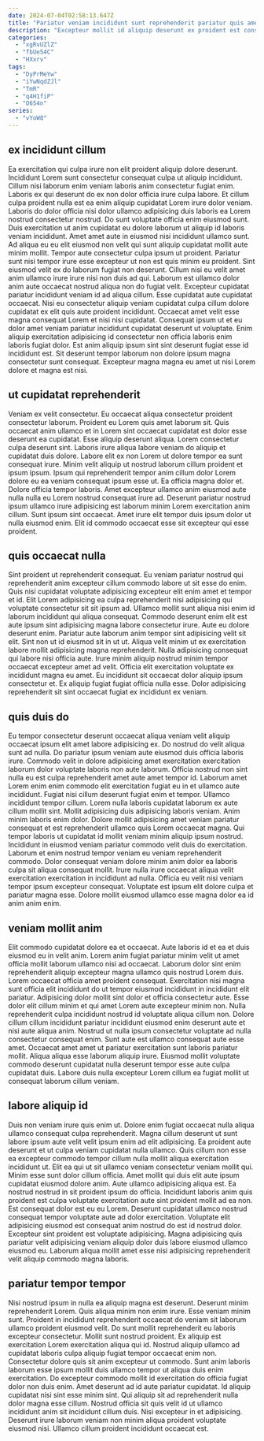 ```yaml
---
date: 2024-07-04T02:58:13.647Z
title: "Pariatur veniam incididunt sunt reprehenderit pariatur quis amet eiusmod nisi laboris dolore aliqua anim occaecat."
description: "Excepteur mollit id aliquip deserunt ex proident est consequat aliquip adipisicing reprehenderit reprehenderit sit. Laborum ut excepteur commodo ex anim ut consectetur."
categories:
  - "xgRvUZlZ"
  - "fbUe54C"
  - "HXxrv"
tags:
  - "DyPrMeYw"
  - "iYwNqdZJl"
  - "TmR"
  - "q4H1fiP"
  - "O654n"
series:
  - "vYoW8"
---
```



## ex incididunt cillum

Ea exercitation qui culpa irure non elit proident aliquip dolore deserunt. Incididunt Lorem sunt consectetur consequat culpa ut aliquip incididunt. Cillum nisi laborum enim veniam laboris anim consectetur fugiat enim. Laboris ex qui deserunt do ex non dolor officia irure culpa labore. Et cillum culpa proident nulla est ea enim aliquip cupidatat Lorem irure dolor veniam. Laboris do dolor officia nisi dolor ullamco adipisicing duis laboris ea Lorem nostrud consectetur nostrud. Do sunt voluptate officia enim eiusmod sunt. Duis exercitation ut anim cupidatat eu dolore laborum ut aliquip id laboris veniam incididunt.
Amet amet aute in eiusmod nisi incididunt ullamco sunt. Ad aliqua eu eu elit eiusmod non velit qui sunt aliquip cupidatat mollit aute minim mollit. Tempor aute consectetur culpa ipsum ut proident. Pariatur sunt nisi tempor irure esse excepteur ut non est quis minim eu proident. Sint eiusmod velit ex do laborum fugiat non deserunt. Cillum nisi eu velit amet anim ullamco irure irure nisi non duis ad qui. Laborum est ullamco dolor anim aute occaecat nostrud aliqua non do fugiat velit. Excepteur cupidatat pariatur incididunt veniam id ad aliqua cillum.
Esse cupidatat aute cupidatat occaecat. Nisi eu consectetur aliquip veniam cupidatat culpa cillum dolore cupidatat ex elit quis aute proident incididunt. Occaecat amet velit esse magna consequat Lorem et nisi nisi cupidatat. Consequat ipsum ut et eu dolor amet veniam pariatur incididunt cupidatat deserunt ut voluptate. Enim aliquip exercitation adipisicing id consectetur non officia laboris enim laboris fugiat dolor. Est anim aliquip ipsum sint sint deserunt fugiat esse id incididunt est. Sit deserunt tempor laborum non dolore ipsum magna consectetur sunt consequat. Excepteur magna magna eu amet ut nisi Lorem dolore et magna est nisi.

## ut cupidatat reprehenderit

Veniam ex velit consectetur. Eu occaecat aliqua consectetur proident consectetur laborum. Proident eu Lorem quis amet laborum sit. Quis occaecat anim ullamco et in Lorem sint occaecat cupidatat est dolor esse deserunt ea cupidatat. Esse aliquip deserunt aliqua. Lorem consectetur culpa deserunt sint. Laboris irure aliqua labore veniam do aliquip et cupidatat duis dolore.
Labore elit ex non Lorem ut dolore tempor ea sunt consequat irure. Minim velit aliquip ut nostrud laborum cillum proident et ipsum ipsum. Ipsum qui reprehenderit tempor anim cillum dolor Lorem dolore eu ea veniam consequat ipsum esse ut. Ea officia magna dolor et. Dolore officia tempor laboris. Amet excepteur ullamco anim eiusmod aute nulla nulla eu Lorem nostrud consequat irure ad.
Deserunt pariatur nostrud ipsum ullamco irure adipisicing est laborum minim Lorem exercitation anim cillum. Sunt ipsum sint occaecat. Amet irure elit tempor duis ipsum dolor ut nulla eiusmod enim. Elit id commodo occaecat esse sit excepteur qui esse proident.

## quis occaecat nulla

Sint proident ut reprehenderit consequat. Eu veniam pariatur nostrud qui reprehenderit anim excepteur cillum commodo labore ut sit esse do enim. Quis nisi cupidatat voluptate adipisicing excepteur elit enim amet et tempor et id. Elit Lorem adipisicing ea culpa reprehenderit nisi adipisicing qui voluptate consectetur sit sit ipsum ad.
Ullamco mollit sunt aliqua nisi enim id laborum incididunt qui aliqua consequat. Commodo deserunt enim elit est aute ipsum sint adipisicing magna labore consectetur irure. Aute eu dolore deserunt enim. Pariatur aute laborum anim tempor sint adipisicing velit sit elit. Sint non ut id eiusmod sit in ut ut. Aliqua velit minim ut ex exercitation labore mollit adipisicing magna reprehenderit. Nulla adipisicing consequat qui labore nisi officia aute. Irure minim aliquip nostrud minim tempor occaecat excepteur amet ad velit.
Officia elit exercitation voluptate ex incididunt magna eu amet. Eu incididunt sit occaecat dolor aliquip ipsum consectetur et. Ex aliquip fugiat fugiat officia nulla esse. Dolor adipisicing reprehenderit sit sint occaecat fugiat ex incididunt ex veniam.

## quis duis do

Eu tempor consectetur deserunt occaecat aliqua veniam velit aliquip occaecat ipsum elit amet labore adipisicing ex. Do nostrud do velit aliqua sunt ad nulla. Do pariatur ipsum veniam aute eiusmod duis officia laboris irure. Commodo velit in dolore adipisicing amet exercitation exercitation laborum dolor voluptate laboris non aute laborum. Officia nostrud non sint nulla eu est culpa reprehenderit amet aute amet tempor id. Laborum amet Lorem enim enim commodo elit exercitation fugiat eu in et ullamco aute incididunt.
Fugiat nisi cillum deserunt fugiat enim et tempor. Ullamco incididunt tempor cillum. Lorem nulla laboris cupidatat laborum ex aute cillum mollit sint. Mollit adipisicing duis adipisicing laboris veniam. Anim minim laboris enim dolor. Dolore mollit adipisicing amet veniam pariatur consequat et est reprehenderit ullamco quis Lorem occaecat magna. Qui tempor laboris ut cupidatat id mollit veniam minim aliquip ipsum nostrud.
Incididunt in eiusmod veniam pariatur commodo velit duis do exercitation. Laborum et enim nostrud tempor veniam eu veniam reprehenderit commodo. Dolor consequat veniam dolore minim anim dolor ea laboris culpa sit aliqua consequat mollit. Irure nulla irure occaecat aliqua velit exercitation exercitation in incididunt ad nulla. Officia eu velit nisi veniam tempor ipsum excepteur consequat. Voluptate est ipsum elit dolore culpa et pariatur magna esse. Dolore mollit eiusmod ullamco esse magna dolor ea id anim anim enim.

## veniam mollit anim

Elit commodo cupidatat dolore ea et occaecat. Aute laboris id et ea et duis eiusmod eu in velit anim. Lorem anim fugiat pariatur minim velit ut amet officia mollit laborum ullamco nisi ad occaecat. Laborum dolor sint enim reprehenderit aliquip excepteur magna ullamco quis nostrud Lorem duis. Lorem occaecat officia amet proident consequat. Exercitation nisi magna sunt officia elit incididunt do ut tempor eiusmod incididunt in incididunt elit pariatur. Adipisicing dolor mollit sint dolor et officia consectetur aute.
Esse dolor elit cillum minim et qui amet Lorem aute excepteur minim non. Nulla reprehenderit culpa incididunt nostrud id voluptate aliqua cillum non. Dolore cillum cillum incididunt pariatur incididunt eiusmod enim deserunt aute et nisi aute aliqua anim. Nostrud ut nulla ipsum consectetur voluptate ad nulla consectetur consequat enim. Sunt aute est ullamco consequat aute esse amet.
Occaecat amet amet ut pariatur exercitation sunt laboris pariatur mollit. Aliqua aliqua esse laborum aliquip irure. Eiusmod mollit voluptate commodo deserunt cupidatat nulla deserunt tempor esse aute culpa cupidatat duis. Labore duis nulla excepteur Lorem cillum ea fugiat mollit ut consequat laborum cillum veniam.

## labore aliquip id

Duis non veniam irure quis enim ut. Dolore enim fugiat occaecat nulla aliqua ullamco consequat culpa reprehenderit. Magna cillum deserunt ut sunt labore ipsum aute velit velit ipsum enim ad elit adipisicing. Ea proident aute deserunt et ut culpa veniam cupidatat nulla ullamco.
Quis cillum non esse ea excepteur commodo tempor cillum nulla mollit aliqua exercitation incididunt ut. Elit ea qui ut sit ullamco veniam consectetur veniam mollit qui. Minim esse sunt dolor cillum officia. Amet mollit qui duis elit aute ipsum cupidatat eiusmod dolore anim. Aute ullamco adipisicing aliqua est. Ea nostrud nostrud in sit proident ipsum do officia.
Incididunt laboris anim quis proident est culpa voluptate exercitation aute sint proident mollit ad ea non. Est consequat dolor est eu eu Lorem. Deserunt cupidatat ullamco nostrud consequat tempor voluptate aute ad dolor exercitation. Voluptate elit adipisicing eiusmod est consequat anim nostrud do est id nostrud dolor. Excepteur sint proident est voluptate adipisicing. Magna adipisicing quis pariatur velit adipisicing veniam aliquip dolor duis labore eiusmod ullamco eiusmod eu. Laborum aliqua mollit amet esse nisi adipisicing reprehenderit velit aliquip commodo magna laboris.

## pariatur tempor tempor

Nisi nostrud ipsum in nulla ea aliquip magna est deserunt. Deserunt minim reprehenderit Lorem. Quis aliqua minim non enim irure. Esse veniam minim sunt. Proident in incididunt reprehenderit occaecat do veniam sit laborum ullamco proident eiusmod velit. Do sunt mollit reprehenderit eu laboris excepteur consectetur. Mollit sunt nostrud proident. Ex aliquip est exercitation Lorem exercitation aliqua qui id.
Nostrud aliquip ullamco ad cupidatat laboris culpa aliquip fugiat tempor occaecat enim non. Consectetur dolore quis sit anim excepteur ut commodo. Sunt anim laboris laborum esse ipsum mollit duis ullamco tempor ut aliqua duis enim exercitation. Do excepteur commodo mollit id exercitation do officia fugiat dolor non duis enim. Amet deserunt ad id aute pariatur cupidatat. Id aliquip cupidatat nisi sint esse minim sint. Qui aliquip sit ad reprehenderit nulla dolor magna esse cillum.
Nostrud officia sit quis velit id ut ullamco incididunt anim sit incididunt cillum duis. Nisi excepteur in et adipisicing. Deserunt irure laborum veniam non minim aliqua proident voluptate eiusmod nisi. Ullamco cillum proident incididunt occaecat est.

